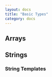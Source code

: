 ```yaml
---
layout: docs
title: "Basic Types"
category: docs
---
```



## Arrays


## Strings

### String Templates
